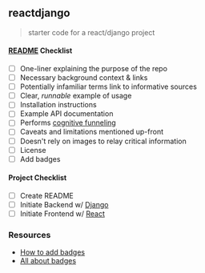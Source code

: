 ## reactdjango
> starter code for a react/django project

#### [README](https://github.com/noffle/art-of-readme) Checklist
- [ ] One-liner explaining the purpose of the repo
- [ ] Necessary background context & links
- [ ] Potentially infamiliar terms link to informative sources
- [ ] Clear, *runnable* example of usage
- [ ] Installation instructions
- [ ] Example API documentation
- [ ] Performs [cognitive funneling](https://github.com/noffle/art-of-readme#cognitive-funneling)
- [ ] Caveats and limitations mentioned up-front
- [ ] Doesn't rely on images to relay critical information
- [ ] License
- [ ] Add badges

#### Project Checklist
- [ ] Create README
- [ ] Initiate Backend w/ [Django](https://docs.djangoproject.com/en/3.1/intro/tutorial01/)
- [ ] Initiate Frontend w/ [React](https://reactjs.org/docs/create-a-new-react-app.html)

### Resources
- [How to add badges](https://www.codeblocq.com/2016/04/Add-a-build-passing-badge-to-your-github-repository/)
- [All about badges](https://medium.com/better-programming/add-badges-to-a-github-repository-716d2988dc6a)
